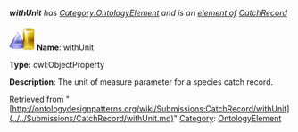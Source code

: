 ___withUnit__ has [Category:OntologyElement](../../Category/OntologyElement.md "Category:OntologyElement") and is an [element of](../../Property/ElementOf.md "Property:ElementOf") [CatchRecord](../../Submissions/CatchRecord.md "Submissions:CatchRecord")_


  




[![ObjectProperty](../../images/thumb/c/c3/ObjectProperty.gif/45px-ObjectProperty.gif)](../../Image/ObjectProperty.gif.md "ObjectProperty")
__Name__: withUnit 


__Type:__ owl:ObjectProperty 


__Description__: The unit of measure parameter for a species catch record. 





Retrieved from "[http://ontologydesignpatterns.org/wiki/Submissions:CatchRecord/withUnit](../../Submissions/CatchRecord/withUnit.md)"
 [Category](http://ontologydesignpatterns.org/wiki/Special:Categories "Special:Categories"): [OntologyElement](../../Category/OntologyElement.md "Category:OntologyElement")